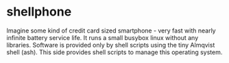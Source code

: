 # shellphone
Imagine some kind of credit card sized smartphone - very fast with nearly infinite battery service life.
It runs a small busybox linux without any libraries. Software is provided only by shell scripts using the tiny Almqvist shell (ash).
This side provides shell scripts to manage this operating system.
